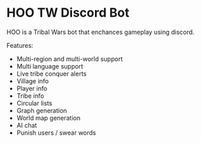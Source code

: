 # HOO TW Discord Bot

HOO is a Tribal Wars bot that enchances gameplay using discord.

Features:
  - Multi-region and multi-world support
  - Multi language support
  - Live tribe conquer alerts
  - Village info
  - Player info
  - Tribe info
  - Circular lists
  - Graph generation
  - World map generation
  - AI chat
  - Punish users / swear words
